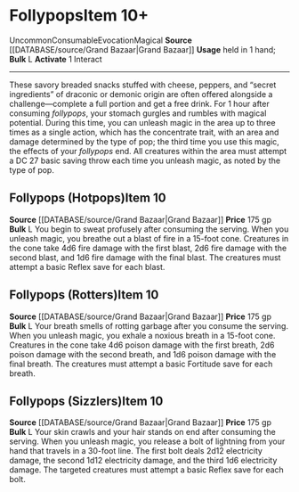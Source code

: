 ﻿---
actions: '[one-action]'
bulk: L
id: '1313'
item_category: Consumables
item_subcategory: Other Consumables
level: '10'
name: Follypops
price: 175 gp
rarity: Uncommon
school: Evocation
source: '[[DATABASE/source/Grand Bazaar|Grand Bazaar]]'
subcategory: consumable/otherconsumable
trait:
- '[[DATABASE/trait/Consumable|Consumable]]'
- '[[DATABASE/trait/Evocation|Evocation]]'
- '[[DATABASE/trait/Magical|Magical]]'
- '[[DATABASE/trait/Uncommon|Uncommon]]'
type: Item
usage: held in 1 hand

---
# Follypops<span class="item-type">Item 10+</span>

<span class="trait-uncommon item-trait">Uncommon</span><span class="item-trait">Consumable</span><span class="item-trait">Evocation</span><span class="item-trait">Magical</span>
**Source** [[DATABASE/source/Grand Bazaar|Grand Bazaar]]
**Usage** held in 1 hand; **Bulk** L
**Activate** <span class="action-icon">1</span> Interact

---
These savory breaded snacks stuffed with cheese, peppers, and “secret ingredients” of draconic or demonic origin are often offered alongside a challenge—complete a full portion and get a free drink. For 1 hour after consuming _follypops_, your stomach gurgles and rumbles with magical potential. During this time, you can unleash magic in the area up to three times as a single action, which has the concentrate trait, with an area and damage determined by the type of pop; the third time you use this magic, the effects of your _follypops_ end. All creatures within the area must attempt a DC 27 basic saving throw each time you unleash magic, as noted by the type of pop.

## Follypops (Hotpops)<span class="item-type">Item 10</span>

**Source** [[DATABASE/source/Grand Bazaar|Grand Bazaar]]
**Price** 175 gp
**Bulk** L
You begin to sweat profusely after consuming the serving. When you unleash magic, you breathe out a blast of fire in a 15-foot cone. Creatures in the cone take 4d6 fire damage with the first blast, 2d6 fire damage with the second blast, and 1d6 fire damage with the final blast. The creatures must attempt a basic Reflex save for each blast.

## Follypops (Rotters)<span class="item-type">Item 10</span>

**Source** [[DATABASE/source/Grand Bazaar|Grand Bazaar]]
**Price** 175 gp
**Bulk** L
Your breath smells of rotting garbage after you consume the serving. When you unleash magic, you exhale a noxious breath in a 15-foot cone. Creatures in the cone take 4d6 poison damage with the first breath, 2d6 poison damage with the second breath, and 1d6 poison damage with the final breath. The creatures must attempt a basic Fortitude save for each breath.

## Follypops (Sizzlers)<span class="item-type">Item 10</span>

**Source** [[DATABASE/source/Grand Bazaar|Grand Bazaar]]
**Price** 175 gp
**Bulk** L
Your skin crawls and your hair stands on end after consuming the serving. When you unleash magic, you release a bolt of lightning from your hand that travels in a 30-foot line. The first bolt deals 2d12 electricity damage, the second 1d12 electricity damage, and the third 1d6 electricity damage. The targeted creatures must attempt a basic Reflex save for each bolt.